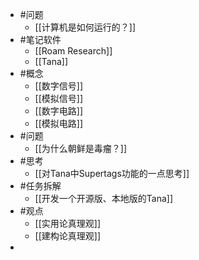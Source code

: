 - #问题
	- [[计算机是如何运行的？]]
- #笔记软件
	- [[Roam Research]]
	- [[Tana]]
- #概念
	- [[数字信号]]
	- [[模拟信号]]
	- [[数字电路]]
	- [[模拟电路]]
- #问题
	- [[为什么朝鲜是毒瘤？]]
- #思考
	- [[对Tana中Supertags功能的一点思考]]
- #任务拆解
	- [[开发一个开源版、本地版的Tana]]
- #观点
	- [[实用论真理观]]
	- [[建构论真理观]]
-